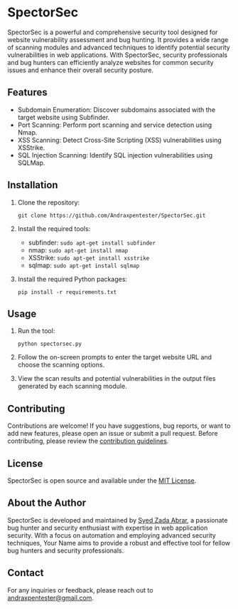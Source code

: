 # SpectorSec

SpectorSec is a powerful and comprehensive security tool designed for website vulnerability assessment and bug hunting. It provides a wide range of scanning modules and advanced techniques to identify potential security vulnerabilities in web applications. With SpectorSec, security professionals and bug hunters can efficiently analyze websites for common security issues and enhance their overall security posture.

## Features

- Subdomain Enumeration: Discover subdomains associated with the target website using Subfinder.
- Port Scanning: Perform port scanning and service detection using Nmap.
- XSS Scanning: Detect Cross-Site Scripting (XSS) vulnerabilities using XSStrike.
- SQL Injection Scanning: Identify SQL injection vulnerabilities using SQLMap.

## Installation

1. Clone the repository:

   ```shell
   git clone https://github.com/Andraxpentester/SpectorSec.git
   ```

2. Install the required tools:

   - subfinder: `sudo apt-get install subfinder`
   - nmap: `sudo apt-get install nmap`
   - XSStrike: `sudo apt-get install xsstrike`
   - sqlmap: `sudo apt-get install sqlmap`

3. Install the required Python packages:

   ```shell
   pip install -r requirements.txt
   ```

## Usage

1. Run the tool:

   ```shell
   python spectorsec.py
   ```

2. Follow the on-screen prompts to enter the target website URL and choose the scanning options.

3. View the scan results and potential vulnerabilities in the output files generated by each scanning module.

## Contributing

Contributions are welcome! If you have suggestions, bug reports, or want to add new features, please open an issue or submit a pull request. Before contributing, please review the [contribution guidelines](CONTRIBUTING.md).

## License

SpectorSec is open source and available under the [MIT License](LICENSE).

## About the Author

SpectorSec is developed and maintained by [Syed Zada Abrar](https://github.com/Andraxpentester), a passionate bug hunter and security enthusiast with expertise in web application security. With a focus on automation and employing advanced security techniques, Your Name aims to provide a robust and effective tool for fellow bug hunters and security professionals.

## Contact

For any inquiries or feedback, please reach out to [andraxpentester@gmail.com](mailto:andraxpentester@gmail.com).
```
